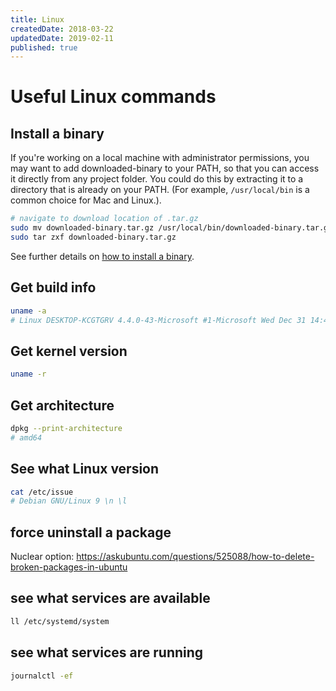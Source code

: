 ```yaml
---
title: Linux
createdDate: 2018-03-22
updatedDate: 2019-02-11
published: true
---
```


# Useful Linux commands

## Install a binary

If you're working on a local machine with administrator permissions,
you may want to add downloaded-binary to your PATH, so that you can
access it directly from any project folder. You could do this by
extracting it to a directory that is already on your PATH. (For
example, `/usr/local/bin` is a common choice for Mac and Linux.).

```sh
# navigate to download location of .tar.gz
sudo mv downloaded-binary.tar.gz /usr/local/bin/downloaded-binary.tar.gz
sudo tar zxf downloaded-binary.tar.gz
```

See further details on [how to install a binary].

## Get build info

```sh
uname -a
# Linux DESKTOP-KCGTGRV 4.4.0-43-Microsoft #1-Microsoft Wed Dec 31 14:42:53 PST 2014 x86_64 x86_64 x86_64 GNU/Linux
```

## Get kernel version

```sh
uname -r
```

## Get architecture

```sh
dpkg --print-architecture
# amd64
```

## See what Linux version

```sh
cat /etc/issue
# Debian GNU/Linux 9 \n \l
```

## force uninstall a package

Nuclear option:
https://askubuntu.com/questions/525088/how-to-delete-broken-packages-in-ubuntu

## see what services are available

```sh
ll /etc/systemd/system
```

## see what services are running

```sh
journalctl -ef
```

<!-- Links -->

[how to install a binary]:
  https://www.cyberciti.biz/faq/install-tarballs/
